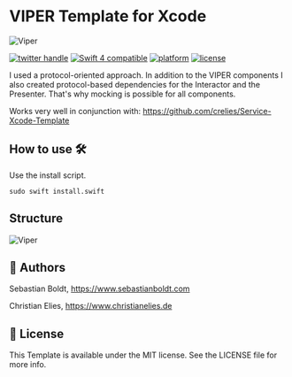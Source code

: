 # VIPER Template for Xcode
![Viper](https://github.com/SebastianBoldt/Viper-Xcode-Template/blob/89a2783e891090127c8a06840aab4b0c57829fdc/banner.png?raw=true)

<a href="http://twitter.com/sebastianboldt"><img src="https://img.shields.io/badge/twitter-@sebastianboldt-blue.svg?longCache=true&style=flat-square" alt="twitter handle" /></a>
<a href="https://developer.apple.com/swift"><img src="https://img.shields.io/badge/swift4-compatible-orange.svg?longCache=true&style=flat-square" alt="Swift 4 compatible" /></a>
<a href="https://www.apple.com/de/ios/ios-11/"><img src="https://img.shields.io/badge/platform-iOS-lightgray.svg?longCache=true&style=flat-square" alt="platform" /></a>
<a href="https://en.wikipedia.org/wiki/MIT_License"><img src="https://img.shields.io/badge/license-MIT-lightgray.svg?longCache=true&style=flat-square" alt="license" /></a>

I used a protocol-oriented approach. In addition to the VIPER components I also created protocol-based dependencies for the Interactor and the Presenter. That's why mocking is possible for all components.

Works very well in conjunction with: https://github.com/crelies/Service-Xcode-Template
## How to use 🛠

Use the install script.

```sudo swift install.swift```

## Structure
![Viper](https://github.com/crelies/Viper-Xcode-Template/blob/master/viper.png)

## 🤖 Authors

Sebastian Boldt, https://www.sebastianboldt.com

Christian Elies, https://www.christianelies.de

## 📄 License

This Template is available under the MIT license. See the LICENSE file for more info.

